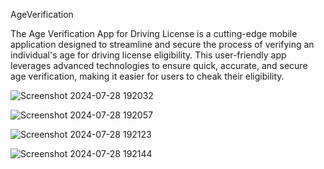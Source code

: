 AgeVerification


The Age Verification App for Driving License is a cutting-edge mobile application designed to streamline
and secure the process of verifying an individual's age for driving license eligibility. 
This user-friendly app leverages advanced technologies to ensure quick, accurate, and secure age verification, making it easier for users to cheak their eligibility.


![Screenshot 2024-07-28 192032](https://github.com/user-attachments/assets/265108ef-b067-4608-99cc-cdf188086013)


![Screenshot 2024-07-28 192057](https://github.com/user-attachments/assets/ec696d66-5132-4cc3-816e-845caa74a373)



![Screenshot 2024-07-28 192123](https://github.com/user-attachments/assets/5cbafbc8-3d3b-4a27-bc92-3a7f4275ed4c)


![Screenshot 2024-07-28 192144](https://github.com/user-attachments/assets/7adf178b-7e14-4673-aa5f-dbd92a227adb)

